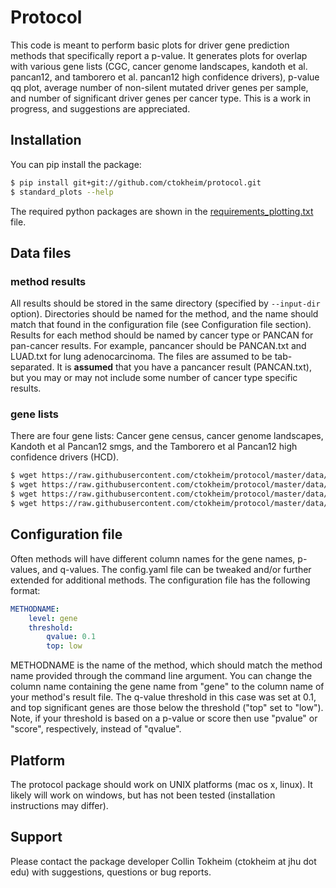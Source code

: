 # Protocol

This code is meant to perform basic plots for driver gene prediction methods that specifically report a p-value.
It generates plots for overlap with various gene lists (CGC, cancer genome landscapes, kandoth et al. pancan12, and tamborero et al. pancan12 high confidence drivers), p-value qq plot, average number of non-silent mutated driver genes per sample, and number of significant driver genes per cancer type. This is a work in progress, and suggestions are appreciated.

## Installation

You can pip install the package:

```bash
$ pip install git+git://github.com/ctokheim/protocol.git
$ standard_plots --help
```

The required python packages are shown in the [requirements_plotting.txt](https://github.com/ctokheim/protocol/blob/master/requirements_plotting.txt) file.

## Data files

### method results

All results should be stored in the same directory (specified by `--input-dir` option). Directories should be named for the method, and the name should match that found in the configuration file (see Configuration file section). Results for each method should be named by cancer type or PANCAN for pan-cancer results. For example, pancancer should be PANCAN.txt and LUAD.txt for lung adenocarcinoma. The files are assumed to be tab-separated. It is **assumed** that you have a pancancer result (PANCAN.txt), but you may or may not include some number of cancer type specific results.

### gene lists

There are four gene lists: Cancer gene census, cancer genome landscapes, Kandoth et al Pancan12 smgs, and the Tamborero et al Pancan12 high confidence drivers (HCD). 

```bash
$ wget https://raw.githubusercontent.com/ctokheim/protocol/master/data/Census_allSat%20Jan%20%207%2018-57-49%202017.tsv
$ wget https://raw.githubusercontent.com/ctokheim/protocol/master/data/cancer_genome_landscapes.txt
$ wget https://raw.githubusercontent.com/ctokheim/protocol/master/data/hcd_pancan12.txt
$ wget https://raw.githubusercontent.com/ctokheim/protocol/master/data/kandoth_pancan12_smgs.txt
```

## Configuration file

Often methods will have different column names for the gene names, p-values, and q-values. The config.yaml file can be tweaked and/or further extended for additional methods. The configuration file has the following format:

```yaml
METHODNAME:
    level: gene
    threshold:
        qvalue: 0.1
        top: low
```

METHODNAME is the name of the method, which should match the method name provided through the command line argument. You can change the column name containing the gene name from "gene" to the column name of your method's result file. The q-value threshold in this case was set at 0.1, and top significant genes are those below the threshold ("top" set to "low"). Note, if your threshold is based on a p-value or score then use "pvalue" or "score", respectively, instead of "qvalue".

## Platform

The protocol package should work on UNIX platforms (mac os x, linux). It likely will work on windows, but has not been tested (installation instructions may differ).

## Support

Please contact the package developer Collin Tokheim (ctokheim at jhu dot edu) with suggestions, questions or bug reports.
